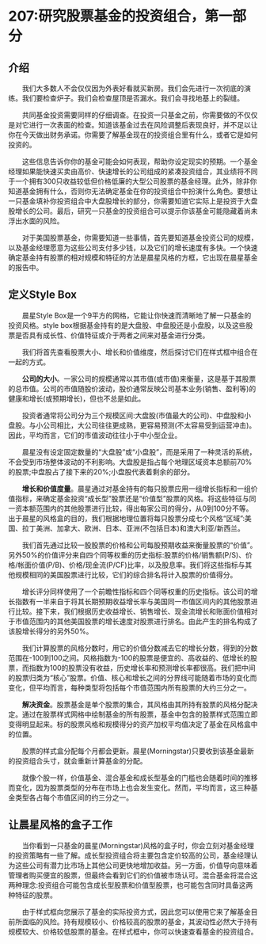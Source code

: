 # 207:研究股票基金的投资组合，第一部分
## 介绍

　　我们大多数人不会仅仅因为外表好看就买新房。我们会先进行一次彻底的演练。我们要检查炉子。我们会检查屋顶是否漏水。我们会寻找地基上的裂缝。

　　共同基金投资需要同样的仔细调查。在投资一只基金之前，你需要做的不仅仅是对它进行一次表面的检查。知道该基金过去在风险调整后表现良好，并不足以让你在今天做出财务承诺。你需要了解基金现在的投资组合里有什么，或者它是如何投资的。

　　这些信息告诉你你的基金可能会如何表现，帮助你设定现实的预期。一个基金经理如果能快速买卖由高价、快速增长的公司组成的紧凑投资组合，其业绩将不同于一个拥有300只收益较低但价格低廉的大型公司股票的基金经理。此外，除非你知道基金拥有什么，否则你无法确定基金在你的投资组合中扮演什么角色。要想让一只基金填补你投资组合中大盘股增长的部分，你需要知道它实际上是投资于大盘股增长的公司。最后，研究一只基金的投资组合可以提示你该基金可能隐藏着尚未浮出水面的风险。

　　对于美国股票基金，你需要知道一些事情，首先要知道基金投资公司的规模，以及基金经理愿意为这些公司支付多少钱，以及它们的增长速度有多快。一个快速确定基金持有股票的相对规模和特征的方法是晨星风格的方框，它出现在晨星基金的报告中。

## 定义Style Box

　　晨星Style Box是一个9平方的网格，它能让你快速而清晰地了解一只基金的投资风格。style box根据基金持有的是大盘股、中盘股还是小盘股，以及这些股票是否具有成长性、价值特征或介于两者之间来对基金进行分类。

　　我们将首先查看股票大小、增长和价值维度，然后探讨它们在样式框中组合在一起的方式。

　　**公司的大小**。一家公司的规模通常以其市值(或市值)来衡量，这是基于其股票的总市值。公司的市值随股价波动，股价通常反映公司基本业务(销售、盈利等)的健康和增长(或预期增长)，但也不总是如此。

　　投资者通常将公司分为三个规模区间:大盘股(市值最大的公司)、中盘股和小盘股。与小公司相比，大公司往往更成熟，更容易预测(不太容易受到运营冲击)。因此，平均而言，它们的市值波动往往小于中小型企业。

　　晨星没有设定固定数量的“大盘股”或“小盘股”，而是采用了一种灵活的系统，不会受到市场整体波动的不利影响。大盘股是指占每个地理区域资本总额前70%的股票;中盘股占了接下来的20%;小盘股代表着剩余的部分。

　　**增长和价值度量**。晨星通过对基金持有的每只股票应用一组增长指标和一组价值指标，来确定基金投资“成长型”股票还是“价值型”股票的风格。将这些特征与同一资本额范围内的其他股票进行比较，得出每家公司的得分，从0到100分不等。出于晨星的风格盒的目的，我们根据地理位置将每只股票分成七个风格“区域”:美国、拉丁美洲、加拿大、欧洲、日本、亚洲(不包括日本)和澳大利亚/新西兰。

　　我们首先通过比较一股股票的价格和公司每股预期收益来衡量股票的“价值”。另外50%的价值评分来自四个同等权重的历史指标:股票的价格/销售额(P/S)、价格/帐面价值(P/B)、价格/现金流(P/CF)比率，以及股息率。我们将这些指标与其他规模相同的美国股票进行比较，它们的综合排名将计入股票的价值得分。

　　增长评分同样使用了一个前瞻性指标和四个同等权重的历史指标。该公司的增长指数有一半来自于将其长期预期收益增长率与美国同一市值区间内的其他股票进行比较。接下来，我们根据历史收益增长、销售增长、现金流增长和账面价值相对于市值范围内的其他美国股票的增长速度对股票进行排名。由此产生的排名构成了该股增长得分的另外50%。

　　我们计算股票的风格分数时，用它的价值分数减去它的增长分数，得到的分数范围在-100到100之间。风格指数为-100的股票是便宜的、高收益的、低增长的股票，而指数为100的股票没有收益，历史增长率和预测增长率都很高。我们把中间的股票归类为“核心”股票。价值、核心和增长之间的分界线可能随着市场的变化而变化，但平均而言，每种类型将包括每个市值范围内所有股票的大约三分之一。

　　**解决资金**。股票基金是单个股票的集合，其风格由其所持有股票的风格分配决定。通过在股票样式网格中绘制基金的所有股票，基金中包含的股票样式范围立即变得明显起来。标的股票风格和规模得分的资产加权平均值决定了基金在风格盒中的位置。

　　股票的样式盒分配每个月都会更新。晨星(Morningstar)只要收到该基金最新的投资组合头寸，就会重新计算基金的分配。

　　就像个股一样，价值基金、混合基金和成长型基金的门槛也会随着时间的推移而变化，因为股票类型的分布在市场上也会发生变化。然而，平均而言，这三种基金类型各占每个市值区间的约三分之一。

## 让晨星风格的盒子工作

　　当你看到一只基金的晨星(Morningstar)风格的盒子时，你会立刻对基金经理的投资策略有一些了解。成长型投资组合将主要包含定价较高的公司，基金经理认为这些公司有潜力比市场上其他公司更快地增加收益。另一方面，价值导向意味着管理者购买便宜的股票，但最终会看到它们的价值被市场认可。混合基金将混合这两种理念:投资组合可能包含成长型股票和价值型股票，也可能包含同时具备这两种特征的股票。

　　由于样式框向您展示了基金的实际投资方式，因此您可以使用它来了解基金目前所面临的风险。持有规模较小、价格较高的股票的基金，其波动性必然大于持有规模较大、价格较低股票的基金。在样式框中，你可以快速查看基金的投资组合。
